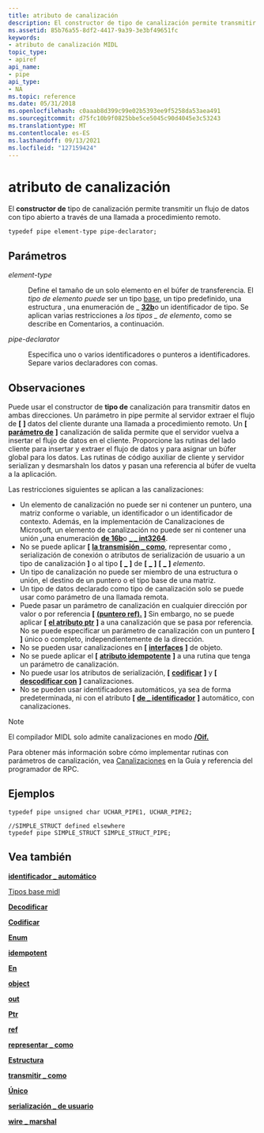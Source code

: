 ```yaml
---
title: atributo de canalización
description: El constructor de tipo de canalización permite transmitir un flujo de datos con tipo abierto a través de una llamada a procedimiento remoto.
ms.assetid: 85b76a55-8df2-4417-9a39-3e3bf49651fc
keywords:
- atributo de canalización MIDL
topic_type:
- apiref
api_name:
- pipe
api_type:
- NA
ms.topic: reference
ms.date: 05/31/2018
ms.openlocfilehash: c0aaab8d399c99e02b5393ee9f5258da53aea491
ms.sourcegitcommit: d75fc10b9f0825bbe5ce5045c90d4045e3c53243
ms.translationtype: MT
ms.contentlocale: es-ES
ms.lasthandoff: 09/13/2021
ms.locfileid: "127159424"
---
```

# <a name="pipe-attribute"></a>atributo de canalización

El **constructor de** tipo de canalización permite transmitir un flujo de datos con tipo abierto a través de una llamada a procedimiento remoto.

``` syntax
typedef pipe element-type pipe-declarator;
```

## <a name="parameters"></a>Parámetros

<dl> <dt>

*element-type* 
</dt> <dd>

Define el tamaño de un solo elemento en el búfer de transferencia. El *tipo de elemento puede* ser un tipo [base](midl-base-types.md), un tipo predefinido, una estructura , una enumeración de \_ [**32b**](v1-enum.md)o un identificador de tipo. [](struct.md) Se aplican varias restricciones a *los tipos \_ de elemento*, como se describe en Comentarios, a continuación.

</dd> <dt>

*pipe-declarator* 
</dt> <dd>

Especifica uno o varios identificadores o punteros a identificadores. Separe varios declaradores con comas.

</dd> </dl>

## <a name="remarks"></a>Observaciones

Puede usar el constructor de **tipo de** canalización para transmitir datos en ambas direcciones. Un parámetro in pipe permite al servidor extraer el flujo de **\[** [](in.md) **\]** datos del cliente durante una llamada a procedimiento remoto. Un **\[** [**parámetro de**](out-idl.md) **\]** canalización de salida permite que el servidor vuelva a insertar el flujo de datos en el cliente. Proporcione las rutinas del lado cliente para insertar y extraer el flujo de datos y para asignar un búfer global para los datos. Las rutinas de código auxiliar de cliente y servidor serializan y desmarshaln los datos y pasan una referencia al búfer de vuelta a la aplicación.

Las restricciones siguientes se aplican a las canalizaciones:

-   Un elemento de canalización no puede ser ni contener un puntero, una matriz conforme o variable, un identificador o un identificador de contexto. Además, en la implementación de Canalizaciones de Microsoft, un elemento de canalización no puede ser ni contener una unión [**,**](union.md)una enumeración [**de 16b**](enum.md)o [**\_ \_ int3264**](--int3264.md).
-   No se puede aplicar **\[** [**la transmisión \_ como**](transmit-as.md), representar como , serialización de conexión o atributos de serialización de usuario a un tipo de canalización **\]** o al tipo **\[** [**\_**](represent-as.md) **\]** de **\[** [**\_**](wire-marshal.md) **\]** **\[** [**\_**](user-marshal.md) **\]** *elemento*.
-   Un tipo de canalización no puede ser miembro de una estructura o unión, el destino de un puntero o el tipo base de una matriz.
-   Un tipo de datos declarado como tipo de canalización solo se puede usar como parámetro de una llamada remota.
-   Puede pasar un parámetro de canalización en cualquier dirección por valor o por referencia **\[** [**(puntero ref).**](ref.md) **\]** Sin embargo, no se puede aplicar **\[** [**el atributo ptr**](ptr.md) **\]** a una canalización que se pasa por referencia. No se puede especificar un parámetro de canalización con un puntero **\[** [](unique.md) **\]** único o completo, independientemente de la dirección.
-   No se pueden usar canalizaciones en **\[** [**interfaces**](object.md) **\]** de objeto.
-   No se puede aplicar el **\[** [**atributo idempotente**](idempotent.md) **\]** a una rutina que tenga un parámetro de canalización.
-   No puede usar los atributos de serialización, **\[** [**codificar**](encode.md) **\]** y **\[** [**descodificar con**](decode.md) **\]** canalizaciones.
-   No se pueden usar identificadores automáticos, ya sea de forma predeterminada, ni con el atributo **\[** [**de \_ identificador**](auto-handle.md) **\]** automático, con canalizaciones.

> [!Note]  
> El compilador MIDL solo admite canalizaciones en modo [**/Oif.**](-oi.md)

 

Para obtener más información sobre cómo implementar rutinas con parámetros de canalización, vea [Canalizaciones](/windows/desktop/Rpc/pipes) en la Guía y referencia del programador de RPC.

## <a name="examples"></a>Ejemplos

``` syntax
typedef pipe unsigned char UCHAR_PIPE1, UCHAR_PIPE2;
 
//SIMPLE_STRUCT defined elsewhere
typedef pipe SIMPLE_STRUCT SIMPLE_STRUCT_PIPE;
```

## <a name="see-also"></a>Vea también

<dl> <dt>

[**identificador \_ automático**](auto-handle.md)
</dt> <dt>

[Tipos base midl](midl-base-types.md)
</dt> <dt>

[**Decodificar**](decode.md)
</dt> <dt>

[**Codificar**](encode.md)
</dt> <dt>

[**Enum**](enum.md)
</dt> <dt>

[**idempotent**](idempotent.md)
</dt> <dt>

[**En**](in.md)
</dt> <dt>

[**object**](object.md)
</dt> <dt>

[**out**](out-idl.md)
</dt> <dt>

[**Ptr**](ptr.md)
</dt> <dt>

[**ref**](ref.md)
</dt> <dt>

[**representar \_ como**](represent-as.md)
</dt> <dt>

[**Estructura**](struct.md)
</dt> <dt>

[**transmitir \_ como**](transmit-as.md)
</dt> <dt>

[**Único**](unique.md)
</dt> <dt>

[**serialización \_ de usuario**](user-marshal.md)
</dt> <dt>

[**wire \_ marshal**](wire-marshal.md)
</dt> </dl>

 

 